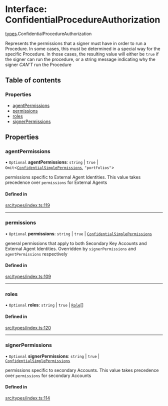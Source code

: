 # Interface: ConfidentialProcedureAuthorization

[types](../wiki/types).ConfidentialProcedureAuthorization

Represents the permissions that a signer must have in order to run a Procedure. In some cases, this must be determined
  in a special way for the specific Procedure. In those cases, the resulting value will either be `true` if the signer can
  run the procedure, or a string message indicating why the signer *CAN'T* run the Procedure

## Table of contents

### Properties

- [agentPermissions](../wiki/types.ConfidentialProcedureAuthorization#agentpermissions)
- [permissions](../wiki/types.ConfidentialProcedureAuthorization#permissions)
- [roles](../wiki/types.ConfidentialProcedureAuthorization#roles)
- [signerPermissions](../wiki/types.ConfidentialProcedureAuthorization#signerpermissions)

## Properties

### agentPermissions

• `Optional` **agentPermissions**: `string` \| ``true`` \| `Omit`<[`ConfidentialSimplePermissions`](../wiki/types.ConfidentialSimplePermissions), ``"portfolios"``\>

permissions specific to External Agent Identities. This value takes precedence over `permissions` for
  External Agents

#### Defined in

[src/types/index.ts:119](https://github.com/PolymeshAssociation/polymesh-private-sdk/blob/dd40dc5f/src/types/index.ts#L119)

___

### permissions

• `Optional` **permissions**: `string` \| ``true`` \| [`ConfidentialSimplePermissions`](../wiki/types.ConfidentialSimplePermissions)

general permissions that apply to both Secondary Key Accounts and External
  Agent Identities. Overridden by `signerPermissions` and `agentPermissions` respectively

#### Defined in

[src/types/index.ts:109](https://github.com/PolymeshAssociation/polymesh-private-sdk/blob/dd40dc5f/src/types/index.ts#L109)

___

### roles

• `Optional` **roles**: `string` \| ``true`` \| [`Role`](../wiki/types#role)[]

#### Defined in

[src/types/index.ts:120](https://github.com/PolymeshAssociation/polymesh-private-sdk/blob/dd40dc5f/src/types/index.ts#L120)

___

### signerPermissions

• `Optional` **signerPermissions**: `string` \| ``true`` \| [`ConfidentialSimplePermissions`](../wiki/types.ConfidentialSimplePermissions)

permissions specific to secondary Accounts. This value takes precedence over `permissions` for
  secondary Accounts

#### Defined in

[src/types/index.ts:114](https://github.com/PolymeshAssociation/polymesh-private-sdk/blob/dd40dc5f/src/types/index.ts#L114)

